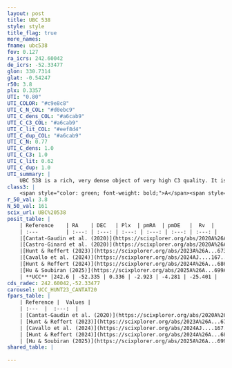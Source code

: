 ```yaml
---
layout: post
title: UBC 538
style: style
title_flag: true
more_names: 
fname: ubc538
fov: 0.127
ra_icrs: 242.60042
de_icrs: -52.33477
glon: 330.7314
glat: -0.54247
r50: 3.8
plx: 0.3357
UTI: "0.80"
UTI_COLOR: "#c9e8c8"
UTI_C_N_COL: "#d0ebc9"
UTI_C_dens_COL: "#a6cab9"
UTI_C_C3_COL: "#a6cab9"
UTI_C_lit_COL: "#eef8d4"
UTI_C_dup_COL: "#a6cab9"
UTI_C_N: 0.77
UTI_C_dens: 1.0
UTI_C_C3: 1.0
UTI_C_lit: 0.62
UTI_C_dup: 1.0
UTI_summary: |
    UBC 538 is a rich, very dense object of very high C3 quality. It is moderately studied in the literature.
class3: |
    <span style="color: green; font-weight: bold;">A</span><span style="color: green; font-weight: bold;">A</span>
r_50_val: 3.8
N_50_val: 161
scix_url: UBC%20538
posit_table: |
    | Reference    | RA    | DEC   | Plx  | pmRA  | pmDE   |  Rv  |
    | :---         | :---: | :---: | :---: | :---: | :---: | :---: |
    |[Cantat-Gaudin et al. (2020)](https://scixplorer.org/abs/2020A%26A...640A...1C) | 242.592 | -52.339 | 0.322 | -2.895 | -4.245 | -- |
    |[Castro-Ginard et al. (2020)](https://scixplorer.org/abs/2020A%26A...635A..45C) | 242.593 | -52.337 | 0.318 | -2.877 | -4.252 | -- |
    |[Hunt & Reffert (2023)](https://scixplorer.org/abs/2023A%26A...673A.114H) | 242.593 | -52.335 | 0.337 | -2.934 | -4.282 | -26.722 |
    |[Cavallo et al. (2024)](https://scixplorer.org/abs/2024AJ....167...12C) | 242.604 | -52.336 | 0.338 | -- | -- | -- |
    |[Hunt & Reffert (2024)](https://scixplorer.org/abs/2024A%26A...686A..42H) | 242.593 | -52.335 | 0.337 | -2.934 | -4.282 | -26.722 |
    |[Hu & Soubiran (2025)](https://scixplorer.org/abs/2025A%26A...699A.246H) | 242.604 | -52.336 | -- | -- | -- | -- |
    | **UCC** |242.6 | -52.335 | 0.336 | -2.923 | -4.281 | -25.401 | 
cds_radec: 242.60042,-52.33477
carousel: UCC_HUNT23_CANTAT20
fpars_table: |
    | Reference |  Values |
    | :---  |  :---:  |
    | [Cantat-Gaudin et al. (2020)](https://scixplorer.org/abs/2020A%26A...640A...1C) | `AVNN=2.67, DMNN=12.21, AgeNN=8.8` |
    | [Hunt & Reffert (2023)](https://scixplorer.org/abs/2023A%26A...673A.114H) | `AV50=3.831, diffAV50=2.486, MOD50=12.126, logAge50=7.97` |
    | [Cavallo et al. (2024)](https://scixplorer.org/abs/2024AJ....167...12C) | `AV50=3.08, dMod50=11.8, logAge50=8.73, [Fe/H]50=0.78` |
    | [Hunt & Reffert (2024)](https://scixplorer.org/abs/2024A%26A...686A..42H) | `MassJ=2334.28` |
    | [Hu & Soubiran (2025)](https://scixplorer.org/abs/2025A%26A...699A.246H) | `MA22=-0.48, MA23f=-0.29, MA23g=0.2, MZ23=0.13, MK24=-0.09, MF24=-0.53` |
shared_table: |
    
---
```

